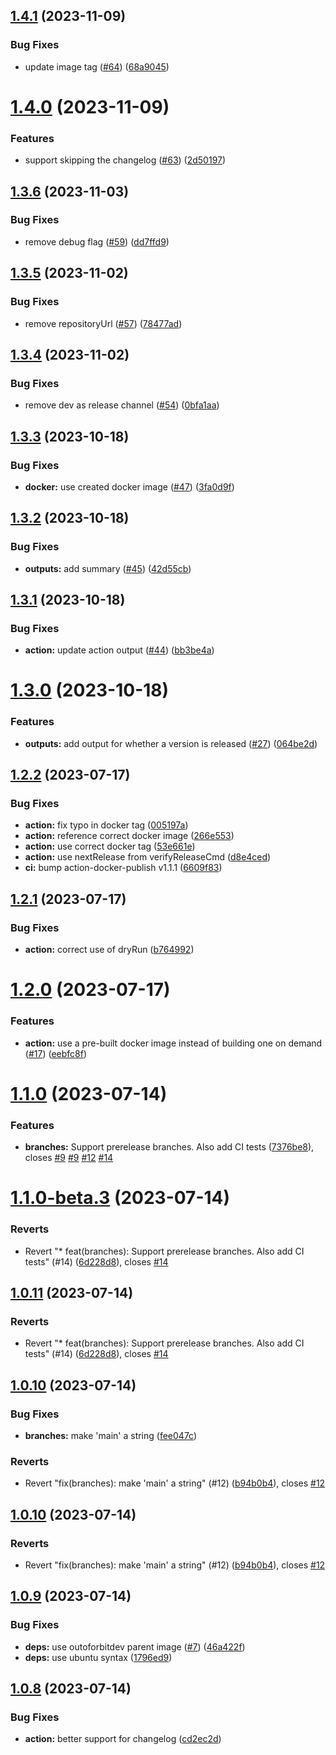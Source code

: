 ## [1.4.1](https://github.com/outoforbitdev/action-semantic-release/compare/v1.4.0...v1.4.1) (2023-11-09)


### Bug Fixes

* update image tag ([#64](https://github.com/outoforbitdev/action-semantic-release/issues/64)) ([68a9045](https://github.com/outoforbitdev/action-semantic-release/commit/68a9045af7341babbecd9012287816437a719494))

# [1.4.0](https://github.com/outoforbitdev/action-semantic-release/compare/v1.3.6...v1.4.0) (2023-11-09)


### Features

* support skipping the changelog ([#63](https://github.com/outoforbitdev/action-semantic-release/issues/63)) ([2d50197](https://github.com/outoforbitdev/action-semantic-release/commit/2d5019733c6a913249c9999e5d086b95372791a7))

## [1.3.6](https://github.com/outoforbitdev/action-semantic-release/compare/v1.3.5...v1.3.6) (2023-11-03)


### Bug Fixes

* remove debug flag ([#59](https://github.com/outoforbitdev/action-semantic-release/issues/59)) ([dd7ffd9](https://github.com/outoforbitdev/action-semantic-release/commit/dd7ffd921901ca105f71e478a71526dff9973e70))

## [1.3.5](https://github.com/outoforbitdev/action-semantic-release/compare/v1.3.4...v1.3.5) (2023-11-02)


### Bug Fixes

* remove repositoryUrl ([#57](https://github.com/outoforbitdev/action-semantic-release/issues/57)) ([78477ad](https://github.com/outoforbitdev/action-semantic-release/commit/78477add3a0cec72aa3f9b29d5d41a5976452eef))

## [1.3.4](https://github.com/outoforbitdev/action-semantic-release/compare/v1.3.3...v1.3.4) (2023-11-02)


### Bug Fixes

* remove dev as release channel ([#54](https://github.com/outoforbitdev/action-semantic-release/issues/54)) ([0bfa1aa](https://github.com/outoforbitdev/action-semantic-release/commit/0bfa1aa2f2db159b30170dd07468fd50d8821fc3))

## [1.3.3](https://github.com/outoforbitdev/action-semantic-release/compare/v1.3.2...v1.3.3) (2023-10-18)


### Bug Fixes

* **docker:** use created docker image ([#47](https://github.com/outoforbitdev/action-semantic-release/issues/47)) ([3fa0d9f](https://github.com/outoforbitdev/action-semantic-release/commit/3fa0d9f9c29d57bb1d898d6aa3cebacf675009db))

## [1.3.2](https://github.com/outoforbitdev/action-semantic-release/compare/v1.3.1...v1.3.2) (2023-10-18)


### Bug Fixes

* **outputs:** add summary ([#45](https://github.com/outoforbitdev/action-semantic-release/issues/45)) ([42d55cb](https://github.com/outoforbitdev/action-semantic-release/commit/42d55cbe476e43978dc2de82c17a64f43905909c))

## [1.3.1](https://github.com/outoforbitdev/action-semantic-release/compare/v1.3.0...v1.3.1) (2023-10-18)


### Bug Fixes

* **action:** update action output ([#44](https://github.com/outoforbitdev/action-semantic-release/issues/44)) ([bb3be4a](https://github.com/outoforbitdev/action-semantic-release/commit/bb3be4ab3e6994b35137a833780a12ed558471f0))

# [1.3.0](https://github.com/outoforbitdev/action-semantic-release/compare/v1.2.2...v1.3.0) (2023-10-18)


### Features

* **outputs:** add output for whether a version is released ([#27](https://github.com/outoforbitdev/action-semantic-release/issues/27)) ([064be2d](https://github.com/outoforbitdev/action-semantic-release/commit/064be2de78dcec87165fbf2d4fa85871e7b8d089))

## [1.2.2](https://github.com/outoforbitdev/action-semantic-release/compare/v1.2.1...v1.2.2) (2023-07-17)


### Bug Fixes

* **action:** fix typo in docker tag ([005197a](https://github.com/outoforbitdev/action-semantic-release/commit/005197a778fd7d1a521b972e2fa9340fa4d19c69))
* **action:** reference correct docker image ([266e553](https://github.com/outoforbitdev/action-semantic-release/commit/266e553649189815a76d78359f547576ff95055a))
* **action:** use correct docker tag ([53e661e](https://github.com/outoforbitdev/action-semantic-release/commit/53e661e96cee684c39d0f33bcbfbeb893e978373))
* **action:** use nextRelease from verifyReleaseCmd ([d8e4ced](https://github.com/outoforbitdev/action-semantic-release/commit/d8e4ced8d26567681d31a1d7a5a653a29429137a))
* **ci:** bump action-docker-publish v1.1.1 ([6609f83](https://github.com/outoforbitdev/action-semantic-release/commit/6609f83930cb224511f1721c4b0b56617ea8cc1b))

## [1.2.1](https://github.com/outoforbitdev/action-semantic-release/compare/v1.2.0...v1.2.1) (2023-07-17)


### Bug Fixes

* **action:** correct use of dryRun ([b764992](https://github.com/outoforbitdev/action-semantic-release/commit/b7649925c5d0484ea4ffb9ce749845d9079511d3))

# [1.2.0](https://github.com/outoforbitdev/action-semantic-release/compare/v1.1.0...v1.2.0) (2023-07-17)


### Features

* **action:** use a pre-built docker image instead of building one on demand ([#17](https://github.com/outoforbitdev/action-semantic-release/issues/17)) ([eebfc8f](https://github.com/outoforbitdev/action-semantic-release/commit/eebfc8f5ea2b474e537827b58e3fb8af7c75bb19))

# [1.1.0](https://github.com/outoforbitdev/action-semantic-release/compare/v1.0.11...v1.1.0) (2023-07-14)


### Features

* **branches:** Support prerelease branches. Also add CI tests ([7376be8](https://github.com/outoforbitdev/action-semantic-release/commit/7376be8bef26bc96dd57bf00f9fdcd5f2ffc9980)), closes [#9](https://github.com/outoforbitdev/action-semantic-release/issues/9) [#9](https://github.com/outoforbitdev/action-semantic-release/issues/9) [#12](https://github.com/outoforbitdev/action-semantic-release/issues/12) [#14](https://github.com/outoforbitdev/action-semantic-release/issues/14)

# [1.1.0-beta.3](https://github.com/outoforbitdev/action-semantic-release/compare/v1.1.0-beta.2...v1.1.0-beta.3) (2023-07-14)


### Reverts

* Revert "* feat(branches): Support prerelease branches. Also add CI tests" (#14) ([6d228d8](https://github.com/outoforbitdev/action-semantic-release/commit/6d228d85aa87ff3737b3b67dc1ecec832158eae7)), closes [#14](https://github.com/outoforbitdev/action-semantic-release/issues/14)

## [1.0.11](https://github.com/outoforbitdev/action-semantic-release/compare/v1.0.10...v1.0.11) (2023-07-14)


### Reverts

* Revert "* feat(branches): Support prerelease branches. Also add CI tests" (#14) ([6d228d8](https://github.com/outoforbitdev/action-semantic-release/commit/6d228d85aa87ff3737b3b67dc1ecec832158eae7)), closes [#14](https://github.com/outoforbitdev/action-semantic-release/issues/14)

## [1.0.10](https://github.com/outoforbitdev/action-semantic-release/compare/v1.0.9...v1.0.10) (2023-07-14)


### Bug Fixes

* **branches:** make 'main' a string ([fee047c](https://github.com/outoforbitdev/action-semantic-release/commit/fee047c88ef9276b50a64b2cd04e8ea3a93cce77))


### Reverts

* Revert "fix(branches): make 'main' a string" (#12) ([b94b0b4](https://github.com/outoforbitdev/action-semantic-release/commit/b94b0b4c08986544d58d333c7ca98563409c0d61)), closes [#12](https://github.com/outoforbitdev/action-semantic-release/issues/12)

## [1.0.10](https://github.com/outoforbitdev/action-semantic-release/compare/v1.0.9...v1.0.10) (2023-07-14)


### Reverts

* Revert "fix(branches): make 'main' a string" (#12) ([b94b0b4](https://github.com/outoforbitdev/action-semantic-release/commit/b94b0b4c08986544d58d333c7ca98563409c0d61)), closes [#12](https://github.com/outoforbitdev/action-semantic-release/issues/12)

## [1.0.9](https://github.com/outoforbitdev/action-semantic-release/compare/v1.0.8...v1.0.9) (2023-07-14)


### Bug Fixes

* **deps:** use outoforbitdev parent image ([#7](https://github.com/outoforbitdev/action-semantic-release/issues/7)) ([46a422f](https://github.com/outoforbitdev/action-semantic-release/commit/46a422f9959582d8abf8e5e6c6e5b76e3400554f))
* **deps:** use ubuntu syntax ([1796ed9](https://github.com/outoforbitdev/action-semantic-release/commit/1796ed92d03833a282463345490ea13f08e897ce))

## [1.0.8](https://github.com/outoforbitdev/action-semantic-release/compare/v1.0.7...v1.0.8) (2023-07-14)


### Bug Fixes

* **action:** better support for changelog ([cd2ec2d](https://github.com/outoforbitdev/action-semantic-release/commit/cd2ec2daae60bbd2ebf7b333d1b39b483215bffa))

